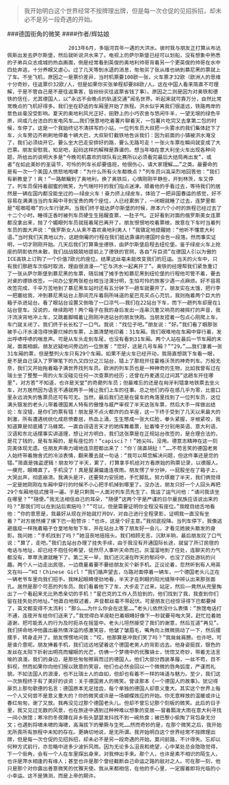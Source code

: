 > 我开始明白这个世界经常不按牌理出牌，但是每一次仓促的见招拆招，却未必不是另一段奇遇的开始。

###德国街角的微笑
####作者/辉姑娘

						2013年6月，多瑙河百年一遇的大洪水。彼时我与朋友正打算从布达佩斯出发去萨尔斯堡，然后就听说洪水来了。电视上的萨尔斯堡已经可以划船，没有想象中熟悉的子弟兵众志成城的热血画面，倒是经常看到英俊的奥地利帅哥背着另一个更英俊的帅哥在水中四处奔逃，十分养眼又虐心。过了几天等到水退的消息，匆匆买了张从维也纳到慕尼黑的票就上了车。不坐飞机，原因之一是票价差异，当时机票要100欧一张，火车票才32欧（欧洲人的思维十分奇妙，往返票价32欧/人，但是如果你买张单程却要88欧/人。这在中国人看来简直不可理解，于是不管自己是不是往返乘客，皆纷纷买往返票省钱了事）。原因之二则是因为对奥铁和德铁的信任，尤其德国人，以“永远不会晚点的轨道交通”闻名世界。听起来就可靠万分，自然比常常晚点的飞机好得多。我们坐在舒适的车厢里开始了旅程。洪水似乎离我们很遥远，铁路两岸的景色丝毫没受影响。夏天的奥地利风光正好，田野上的小巧农舍与悠闲牛羊，一望无垠的绿色平原，间或几台洁白的发电风车……我们惬意地吃着薯片聊着天，一包薯片吃完又去拿第二包的时候，车停了。这是一个我始终记不清拼写的小站，一位列车员大叔把一头雾水的我们集体赶下了车，火车旁边齐刷刷地停着十辆大巴，大叔斩钉截铁地告诉我们：因为前面的小镇被洪水淹没了，我们必须绕开它。要么坐大巴走安排好的路，要么无路可走！一张火车票在瞬间就变成了大巴票。朋友安慰我，知足吧，起码这样的解释是靠谱的。想当年咱在意大利坐火车出现各种问题，所给出的说明大多是“今晚司机喜欢的球队有比赛所以必须看完最后大结局再出发”，或者“在如此美妙的圣诞节，可怜的列车长却要值班，他很伤心，请大家理解……”之类。最要命的是有一次一个美国人愤怒地咆哮：“为什么所有火车都晚点？”列车员兴高采烈地回答他：“我们有新教皇了！爽！”一路颠簸到了奥地利，换了奥铁后，心情刚刚平静些，开到林茨，车又停了。列车员保持着甜蜜的微笑，为气喘吁吁的我们指点迷津。顺着他的手看过去，等待我们的居然是一辆在国内都没能坐过的——绿皮火车！奋力挤上绿皮车，体验了一把异国春运的感觉，好不容易在满满当当的车厢中寻到宝贵的两个座位，人已经累倒了，一闭眼就睡了过去，连梦里都是“哐啷哐啷”的火车行驶声。当我们终于抵达萨尔斯堡的时候，原本六个小时的旅程已经过去了十二个小时。睡得正香时被列车员硬生生摇醒查票，一肚子气。正好看到对面的俄罗斯美女连票都没拿出来，抛了个媚眼列车员就摇着尾巴离开了。朋友恨恨地咬着票根，故意在下车时当着列车员的面大声说：“俄罗斯女人从来不喜欢奥地利男人！”我镇定地提醒她：“他听不懂意大利语。”当时我们天真地以为，这趟倒霉的行程在我们抵达靠谱的德国时会告一段落。然而事实证明，一切才刚刚开始。几天后我们打算乘坐德铁，由萨尔斯堡启程去纽伦堡。鉴于绿皮火车上抢座的阴影依然未散，我们战战兢兢地提前上了德铁的官网，各自“斥巨资”在德国人引以为傲的ICE高铁上订购了一个价值7欧元的座位。结果这丝毫未能改变我们的厄运。当天的火车中，只有我们那趟车次临时取消，理由很浪漫——“它与洪水一起离开了”。奥铁的经理帮我们紧急重订了一张从萨尔斯堡到慕尼黑的车票，随后摊了摊手告知慕尼黑到纽伦堡的行程他可管不着，要去对桌的德铁改签。一间办公室两张柜台相当泾渭分明，生怕可怜的旅客少遇一点麻烦。好不容易改签完成，千辛万苦地到了慕尼黑车站时还有五分钟下一趟车就要开了。朋友实在太饿，把行李一把塞给我，冲到慕尼黑站台上那间充斥着厕所味道的星巴克买点心充饥，我则拖着两个巨大的箱子杀进站台。看了眼站台设置又倒吸了一口凉气——我们在22站台下车，而下一趟列车却是在1站台登车。没说的，继续跑吧！两个箱子在我的身后发出一连串沉重又响亮的被摔打的声音，我汗流浃背地冲上车，又跳着脚喊着让刚刚冲进站台的朋友快跑。当朋友捏着一包点心刚爬上车，车门就关闭了。我们终于长长松了一口气。我说：“找位子吧。”朋友说：“好。”我们看了眼那张被手心汗水浸泡得快要烂掉的车票，上面清楚地印着：31车厢。我们艰难地在车厢中穿行着，发出呼哧呼哧的喘息声。可是从车头走到车尾，也没有看到31车厢。两个人站在最后一节车厢的末尾，面面相觑。朋友迟疑地问旁边的一位旅客：“您好，这是几号车厢？”“29。”……我们拿着一张31车厢的票，但是整列火车只有29个车厢。如果不是火车已经开动，我简直想跳下车看一眼，是不是自己误入了罗琳笔下的九又四分之三站台，错上了那班开往霍格沃茨的神奇列车。万般无奈，我们又开始拖着箱子满世界找列车员。欧洲的列车员也是一种神奇的生物，比如我曾有过在瑞士坐了整整一周的火车没碰见任何一次查票的经历；还曾在丹麦遇见过问其“这趟车开往哪里”，对方答“不知道，也许是天堂”的奇葩列车员；但最难忘的还是在匈牙利错拿地铁票去坐火车，对方居然因为语言不通就两手一摊让我们上车的往事。总之他们的存在感几乎为零，比窗口里永远消失的售票员还可有可无。当然，最后我们还是在餐车的角落里找到了一位列车员，这位满头银发的老头儿带着德国男人特有的傲慢与威严审视了半天这张车票，然后大手一挥做出结论：车没错，是你们的票有错！朋友是不点火都炸的白羊座，这一下终于受到了几天以来最大的刺激，所有遭遇统统化成悲愤委屈，热血上涌，生生憋成一张大红脸，拳头紧握，牙根紧咬，我知道算是彻底捅了马蜂窝。一直自诩语言天才的她挥舞着票，扯着嗓子分别用英语、意大利语、汉语和东北话摆事实讲道理，想让对方明白，我们这张票是在正规站台改签的，是合理合法的，是花了钱的，是有车厢的，是有座位的！“capisci？！”她尖叫。没用。德意志精神在这一刻完美体现无遗。任朋友声嘶力竭地连京腔都出来了：“你丫简直胡扯！”……不苟言笑的德国老男人始终带着施舍式的冷淡表情，翻来覆去就一句话：“我可以帮您解决问题，但这件事还是您的错。”简直是强盗逻辑！朋友吵了半天，累了，打算拿手机给对方看原始的购票记录，以德服人。一摸兜，眼睛直了。手机没了！真是屋漏偏逢连夜雨。朋友愣了半分钟，一屁股坐在了箱子上，大哭出声，彻底崩溃。我满头是汗，还要努力安抚她，手忙脚乱。努力琢磨了半天，我们俩觉得一定是她刚刚在车厢中穿行的时候不小心把手机掉到哪里了。没办法，朋友只好一个人回头再把29个车厢地毯式搜寻一遍。于是只剩我一人面对列车员先生了。我运了运气问他：“请问我该坐在哪里？”“随便。”我无法相信自己的耳朵，“随便”这两个字是严谨的日尔曼民族应该说出来的吗？“那我们可以在到站后索赔吗？”“可以，但是需要证明你全程没有座位。”我瞠目结舌地看他：“你的意思是，我最好从现在开始就打开DV，对自己进行全程录影，证明我一直没有坐着？”对方居然摸了摸下巴一脸赞许：“也许，这是个好主意。”我彻底投降。当列车停下，我像逃避瘟疫一样拖着箱子仓皇地匆匆下车，并在站台上等了朋友好一会儿，才看见她披头散发的身影。我问她：“手机找到了吗？”她沮丧地摇摇头。我们相顾无言。沉默半晌，最后朋友叹了口气说：“算了，走吧。”我们去站台办理了挂失手续，由于我没有开通国际长途，就留了所订民宿的电话与地址，却已经不抱任何希望，徒然尽人事听天命而已。灰溜溜地到了住处，连聊天的力气都没有，草草洗漱就睡下了。第二天一早，我们还沉浸在昨天的郁闷中，也没了四处游玩的兴趣。两个人一边走出民宿，一边商量着要不要给朋友买个新手机。正议论着，忽然听到有人用英文在叫——“HI！Chinese Girl！”我们循声望去，马路对面停着一辆车，一个德国老头儿正在一辆老爷车里向我们招手。我眯起眼睛使劲地看，半天才在刺眼的阳光缝隙中辨认出来那张面孔。居然是那个可恶的列车员。我们看着他下了车，大步走了过来，站定，然后——竟然从兜里掏出了一个看起来无比熟悉亲切的手机！“星巴克的工作人员拾到的，他们找到了我，我查到你们留在挂失处的地址。”他直白地叙述着，声音都丝毫不带起伏。可是朋友已经惊讶得下巴都要掉了，英文都变得不太流利：“那么……为什么你会在这里……”老头儿依然没什么表情：“旅馆电话打不通，连夜开车给你们送来了。”我觉得白羊座眨巴着眼睛好像下一秒就要号啕大哭，赶忙拉着她道谢，把可能丢人的行为及时扼杀在摇篮中。老头儿坦然接受了我们的谢意，然后互道“再见”。我们拼命地冲他露出最热情洋溢的感激笑容，他皱了皱眉毛，嘴角向上微微挑动了一下，然后摆摆手，转身走开了。朋友愣愣地问我：“哎，他那算是冲我们笑了吗？”我耸耸肩膀。也许吧，可是谁介意呢。朋友捧着手机，我们远远地望着这个德国老男人的背影远去。他身姿挺拔，银色的发丝在太阳下折射出明亮而耀眼的光芒，仿佛一个梦境中的优雅骑士，恍惚又奇妙，带着无法言喻的浪漫。我们的身边，是那些匆匆擦肩而过的德国人。他们大部分西装革履，一丝不苟，目不斜视，然而如果你向他们报以致意的笑容，他们也必然会回以一个微微的唇角弧度，严谨而礼貌。不如法国人的浪漫，也不比瑞士人的自如，但却也有着不一样的味道与魅力。至少，我们这一次旅程终于有了美好的谈资：关于德国男人的微笑。曾读那本《一个德国人的故事》。犹记得扉页上那句歌德的名言：德国原本无足挂齿，每个单独的德国人却意义重大。其实这个世界上每一个人又何尝不是意义重大的？你的微笑或许是一场蝴蝶效应的开始。你无意释放的温暖或许让春红匆匆，谢了又放。我再没见过那个德国老头儿。但却不曾忘记那个刻板的微笑。此后的日子里，我又见过无数的风景，也在旅途中遇到过种种难以想象的变故——冒着瓢泼大雨在意大利寻找一间小旅馆；寒冷的冬夜蹲在异乡街头瑟瑟发抖找不到一碗热食；被巴黎小偷掏了背包身无分文；也遇到将啸未啸的海啸，高海拔下的晕厥与生死……然而奇妙的是，在那个微笑之后，我开始无所畏所有旅程中未知的存在。更确切地说，是无所谓。我开始明白这个世界经常不按牌理出牌，但是每一次仓促的见招拆招，却未必不是另一段奇遇的开始。莫问前路，不计得失。忘却以何种方式前行，亦忽略中途多少波折风雨。因为无论多么沮丧和绝望，心中某处总会隐隐觉得，下一个街角，会有一个人在车里探出身来，对我伸出手来。那个人，也许是素不相识的陌生人，也许是萍水相逢的有缘人；甚至也许是那个曾经截断自己命运之路的敌对之人。可在那一刻，他只是那个对你露出善意微笑的优雅天使。我从来都相信，在他的手心里，一定握着即将光临的小小幸运。这不是猜测，而是上帝的期许。			  		